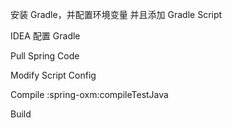 安装 Gradle，并配置环境变量 并且添加 Gradle Script

IDEA 配置 Gradle

Pull Spring Code

Modify Script Config

Compile :spring-oxm:compileTestJava 

Build

 

